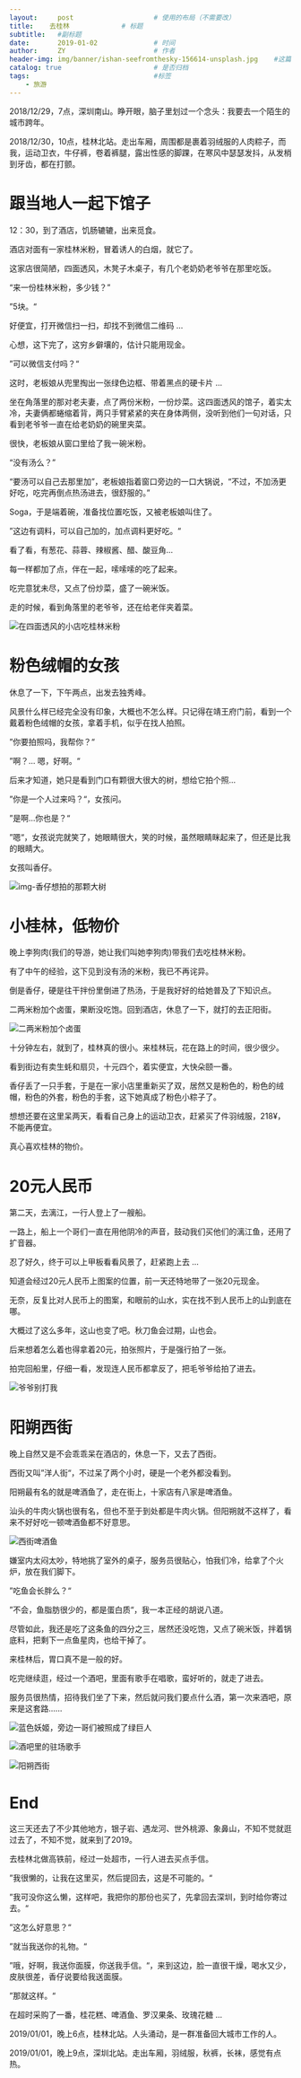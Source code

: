 ```yaml
---
layout:     post                    # 使用的布局（不需要改）
title:    去桂林             # 标题 
subtitle:   #副标题
date:       2019-01-02              # 时间
author:     ZY                      # 作者
header-img: img/banner/ishan-seefromthesky-156614-unsplash.jpg    #这篇文章标题背景图片
catalog: true                       # 是否归档
tags:                               #标签
    - 旅游
---
```


2018/12/29，7点，深圳南山。睁开眼，脑子里划过一个念头：我要去一个陌生的城市跨年。  

2018/12/30，10点，桂林北站。走出车厢，周围都是裹着羽绒服的人肉粽子，而我，运动卫衣，牛仔裤，卷着裤腿，露出性感的脚踝，在寒风中瑟瑟发抖，从发梢到牙齿，都在打颤。 

# 跟当地人一起下馆子  

12：30，到了酒店，饥肠辘辘，出来觅食。  

酒店对面有一家桂林米粉，冒着诱人的白烟，就它了。  

这家店很简陋，四面透风，木凳子木桌子，有几个老奶奶老爷爷在那里吃饭。  

“来一份桂林米粉，多少钱？”  

”5块。“  

好便宜，打开微信扫一扫，却找不到微信二维码  ...  

心想，这下完了，这穷乡僻壤的，估计只能用现金。  

”可以微信支付吗？“  

这时，老板娘从兜里掏出一张绿色边框、带着黑点的硬卡片 ...  

坐在角落里的那对老夫妻，点了两份米粉，一份炒菜。这四面透风的馆子，着实太冷，夫妻俩都蜷缩着背，两只手臂紧紧的夹在身体两侧，没听到他们一句对话，只看到老爷爷一直在给老奶奶的碗里夹菜。  

很快，老板娘从窗口里给了我一碗米粉。  

“没有汤么？”  

“要汤可以自己去那里加”，老板娘指着窗口旁边的一口大锅说，“不过，不加汤更好吃，吃完再倒点热汤进去，很舒服的。”   

Soga，于是端着碗，准备找位置吃饭，又被老板娘叫住了。  

”这边有调料，可以自己加的，加点调料更好吃。“  

看了看，有葱花、蒜蓉、辣椒酱、醋、酸豆角...  

每一样都加了点，伴在一起，嗦嗦嗦的吃了起来。  

吃完意犹未尽，又点了份炒菜，盛了一碗米饭。  

走的时候，看到角落里的老爷爷，还在给老伴夹着菜。  

![在四面透风的小店吃桂林米粉](/img/post/2019-01-02-gui-lin/guilinmifen-1.jpeg)  

# 粉色绒帽的女孩

休息了一下，下午两点，出发去独秀峰。  

风景什么样已经完全没有印象，大概也不怎么样。只记得在靖王府门前，看到一个戴着粉色绒帽的女孩，拿着手机，似乎在找人拍照。  

”你要拍照吗，我帮你？“  

”啊？... 嗯，好啊。“  

后来才知道，她只是看到门口有颗很大很大的树，想给它拍个照...  

”你是一个人过来吗？“，女孩问。  

”是啊...你也是？“  

”嗯“，女孩说完就笑了，她眼睛很大，笑的时候，虽然眼睛眯起来了，但还是比我的眼睛大。  

女孩叫香仔。  

![img-香仔想拍的那颗大树](/img/post/2019-01-02-gui-lin/dashu.jpeg)  


# 小桂林，低物价

晚上李狗肉(我们的导游，她让我们叫她李狗肉)带我们去吃桂林米粉。  

有了中午的经验，这下见到没有汤的米粉，我已不再诧异。  

倒是香仔，硬是往干拌份里倒进了热汤，于是我好好的给她普及了下知识点。  

二两米粉加个卤蛋，果断没吃饱。回到酒店，休息了一下，就打的去正阳街。  

![二两米粉加个卤蛋](/img/post/2019-01-02-gui-lin/guilinmifen-2.jpeg)  

十分钟左右，就到了，桂林真的很小。来桂林玩，花在路上的时间，很少很少。  

看到街边有卖生蚝和扇贝，十元四个，着实便宜，大快朵颐一番。  

香仔丢了一只手套，于是在一家小店里重新买了双，居然又是粉色的，粉色的绒帽，粉色的外套，粉色的手套，这下她真成了粉色小粽子了。  

想想还要在这里呆两天，看看自己身上的运动卫衣，赶紧买了件羽绒服，218¥，不能再便宜。  

真心喜欢桂林的物价。  

# 20元人民币

第二天，去漓江，一行人登上了一艘船。  

一路上，船上一个哥们一直在用他阴冷的声音，鼓动我们买他们的漓江鱼，还用了扩音器。  

忍了好久，终于可以上甲板看看风景了，赶紧跑上去 ...  

知道会经过20元人民币上图案的位置，前一天还特地带了一张20元现金。  

无奈，反复比对人民币上的图案，和眼前的山水，实在找不到人民币上的山到底在哪。  

大概过了这么多年，这山也变了吧。秋刀鱼会过期，山也会。  

后来想着怎么着也得拿着20元，拍张照片，于是强行拍了一张。  

拍完回船里，仔细一看，发现连人民币都拿反了，把毛爷爷给拍了进去。  

![爷爷别打我](/img/post/2019-01-02-gui-lin/20yuan.jpeg)  

# 阳朔西街

晚上自然又是不会乖乖呆在酒店的，休息一下，又去了西街。  

西街又叫”洋人街“，不过呆了两个小时，硬是一个老外都没看到。  

阳朔最有名的就是啤酒鱼了，走在街上，十家店有八家是啤酒鱼。  

汕头的牛肉火锅也很有名，但也不至于到处都是牛肉火锅。但阳朔就不这样了，看来不好好吃一顿啤酒鱼都不好意思。  

![西街啤酒鱼](/img/post/2019-01-02-gui-lin/pijiuyu.jpeg)    

嫌室内太闷太吵，特地挑了室外的桌子，服务员很贴心，怕我们冷，给拿了个火炉，放在我们脚下。  

”吃鱼会长胖么？“  

”不会，鱼脂肪很少的，都是蛋白质“，我一本正经的胡说八道。  

尽管如此，我还是吃了这条鱼的四分之三，居然还没吃饱，又点了碗米饭，拌着锅底料，把剩下一点鱼星肉，也给干掉了。  

来桂林后，胃口真不是一般的好。  

吃完继续逛，经过一个酒吧，里面有歌手在唱歌，蛮好听的，就走了进去。  

服务员很热情，招待我们坐了下来，然后就问我们要点什么酒，第一次来酒吧，原来是这套路......  

![蓝色妖姬，旁边一哥们被照成了绿巨人](/img/post/2019-01-02-gui-lin/lanseyaoji.jpeg)  

![酒吧里的驻场歌手](/img/post/2019-01-02-gui-lin/jiuba.jpeg)  

![阳朔西街](/img/post/2019-01-02-gui-lin/xijie.jpeg)  

# End

这三天还去了不少其他地方，银子岩、遇龙河、世外桃源、象鼻山，不知不觉就逛过去了，不知不觉，就来到了2019。  

去桂林北做高铁前，经过一处超市，一行人进去买点手信。  

”我很懒的，让我在这里买，然后提回去，这是不可能的。“  

”我可没你这么懒，这样吧，我把你的那份也买了，先拿回去深圳，到时给你寄过去。“  

”这怎么好意思？“  

”就当我送你的礼物。“  

”哦，好啊，我送你面膜，你送我手信。“，来到这边，脸一直很干燥，喝水又少，皮肤很差，香仔说要给我送面膜。  

”那就这样。“  

在超时采购了一番，桂花糕、啤酒鱼、罗汉果条、玫瑰花糖 ... 

2019/01/01，晚上6点，桂林北站。人头涌动，是一群准备回大城市工作的人。   

2019/01/01，晚上9点，深圳北站。走出车厢，羽绒服，秋裤，长袜，感觉有点热。    










